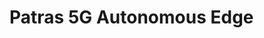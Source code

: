 <!-- TITLE: Patras 5G Autonomous Edge -->
<!-- SUBTITLE: Patras 5G Autonomous Edge -->

# Patras 5G Autonomous Edge